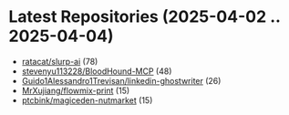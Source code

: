 # Latest Repositories (2025-04-02 .. 2025-04-04)

- [ratacat/slurp-ai](https://github.com/ratacat/slurp-ai) (78)
- [stevenyu113228/BloodHound-MCP](https://github.com/stevenyu113228/BloodHound-MCP) (48)
- [Guido1Alessandro1Trevisan/linkedin-ghostwriter](https://github.com/Guido1Alessandro1Trevisan/linkedin-ghostwriter) (26)
- [MrXujiang/flowmix-print](https://github.com/MrXujiang/flowmix-print) (15)
- [ptcbink/magiceden-nutmarket](https://github.com/ptcbink/magiceden-nutmarket) (15)
